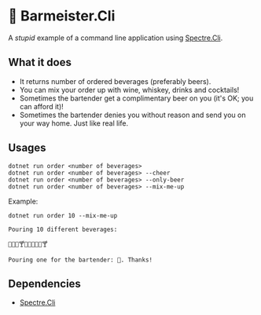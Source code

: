 # :beer: Barmeister.Cli

A _stupid_ example of a command line application using [Spectre.Cli](https://github.com/spectresystems/spectre.cli).

## What it does

- It returns number of ordered beverages (preferably beers).
- You can mix your order up with wine, whiskey, drinks and cocktails!
- Sometimes the bartender get a complimentary beer on you (it's OK; you can afford it)!
- Sometimes the bartender denies you without reason and send you on your way home. Just like real life.


## Usages

```
dotnet run order <number of beverages>
dotnet run order <number of beverages> --cheer
dotnet run order <number of beverages> --only-beer
dotnet run order <number of beverages> --mix-me-up
```

Example:
```
dotnet run order 10 --mix-me-up

Pouring 10 different beverages:

🍷🍹🍹🍸🥃🍹🍷🍺🍺🍸

Pouring one for the bartender: 🍺. Thanks!
```

## Dependencies

- [Spectre.Cli](https://github.com/spectresystems/spectre.cli)

